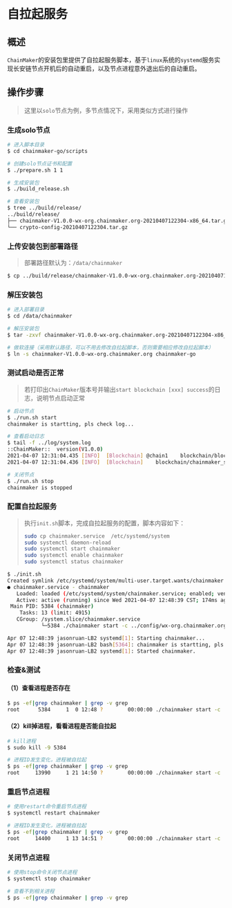 # 自拉起服务

## 概述

`ChainMaker`的安装包里提供了自拉起服务脚本，基于`linux`系统的`systemd`服务实现长安链节点开机后的自动重启，以及节点进程意外退出后的自动重启。

## 操作步骤

> 这里以`solo`节点为例，多节点情况下，采用类似方式进行操作

### 生成solo节点

```bash
# 进入脚本目录
$ cd chainmaker-go/scripts

# 创建solo节点证书和配置
$ ./prepare.sh 1 1

# 生成安装包
$ ./build_release.sh

# 查看安装包
$ tree ../build/release/
../build/release/
├── chainmaker-V1.0.0-wx-org.chainmaker.org-20210407122304-x86_64.tar.gz
└── crypto-config-20210407122304.tar.gz
```

### 上传安装包到部署路径

> 部署路径默认为：`/data/chainmaker`

```bash
$ cp ../build/release/chainmaker-V1.0.0-wx-org.chainmaker.org-20210407122304-x86_64.tar.gz /data/chainmaker
```

### 解压安装包

```bash
# 进入部署目录
$ cd /data/chainmaker

# 解压安装包
$ tar -zxvf chainmaker-V1.0.0-wx-org.chainmaker.org-20210407122304-x86_64.tar.gz

# 做软连接（采用默认路径，可以不用去修改自拉起脚本，否则需要相应修改自拉起脚本）
$ ln -s chainmaker-V1.0.0-wx-org.chainmaker.org chainmaker-go
```

### 测试启动是否正常

> 若打印出`ChainMaker`版本号并输出`start blockchain [xxx] success`的日志，说明节点启动正常

```bash
# 启动节点
$ ./run.sh start
chainmaker is startting, pls check log...

# 查看启动日志
$ tail -f ../log/system.log
::ChainMaker::  version(V1.0.0)
2021-04-07 12:31:04.435	[INFO]	[Blockchain] @chain1	blockchain/blockchain_start.go:53	START STEP (3/3) => start module[txPool] success :)
2021-04-07 12:31:04.436	[INFO]	[Blockchain]	blockchain/chainmaker_server.go:185	[Core] start blockchain[chain1] success

# 关闭节点
$ ./run.sh stop
chainmaker is stopped
```

### 配置自拉起服务

> 执行`init.sh`脚本，完成自拉起服务的配置，脚本内容如下：
>
> ```bash
> sudo cp chainmaker.service  /etc/systemd/system
> sudo systemctl daemon-reload
> sudo systemctl start chainmaker
> sudo systemctl enable chainmaker
> sudo systemctl status chainmaker
> ```

```bash
$ ./init.sh 
Created symlink /etc/systemd/system/multi-user.target.wants/chainmaker.service → /etc/systemd/system/chainmaker.service.
● chainmaker.service - chainmaker
   Loaded: loaded (/etc/systemd/system/chainmaker.service; enabled; vendor preset: enabled)
   Active: active (running) since Wed 2021-04-07 12:48:39 CST; 174ms ago
 Main PID: 5384 (chainmaker)
    Tasks: 13 (limit: 4915)
   CGroup: /system.slice/chainmaker.service
           └─5384 ./chainmaker start -c ../config/wx-org.chainmaker.org/chainmaker.yml

Apr 07 12:48:39 jasonruan-LB2 systemd[1]: Starting chainmaker...
Apr 07 12:48:39 jasonruan-LB2 bash[5364]: chainmaker is startting, pls check log...
Apr 07 12:48:39 jasonruan-LB2 systemd[1]: Started chainmaker.
```

### 检查&测试

#### （1）查看进程是否存在

```bash
$ ps -ef|grep chainmaker | grep -v grep
root      5384     1  0 12:48 ?        00:00:00 ./chainmaker start -c ../config/wx-org.chainmaker.org/chainmaker.yml
```

#### （2）kill掉进程，看看进程是否能自拉起

```bash
# kill进程
$ sudo kill -9 5384

# 进程ID发生变化，进程被自拉起
$ ps -ef|grep chainmaker | grep -v grep
root     13990     1 21 14:50 ?        00:00:00 ./chainmaker start -c ../config/wx-org.chainmaker.org/chainmaker.yml
```

### 重启节点进程

```bash
# 使用restart命令重启节点进程
$ systemctl restart chainmaker

# 进程ID发生变化，进程被自拉起
$ ps -ef|grep chainmaker | grep -v grep
root     14400     1 13 14:51 ?        00:00:00 ./chainmaker start -c ../config/wx-org.chainmaker.org/chainmaker.yml
```

### 关闭节点进程

```bash
# 使用stop命令关闭节点进程
$ systemctl stop chainmaker

# 查看不到相关进程
$ ps -ef|grep chainmaker | grep -v grep
```



